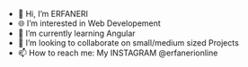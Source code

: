- 👋 Hi, I’m ERFANERI
- 🌐 I’m interested in Web Developement
- 🌱 I’m currently learning Angular
- 💞️ I’m looking to collaborate on small/medium sized Projects
- 📫 How to reach me: My INSTAGRAM @erfanerionline

<!---
erfanerionline/erfanerionline is a ✨ special ✨ repository because its `README.md` (this file) appears on your GitHub profile.
You can click the Preview link to take a look at your changes.
--->
